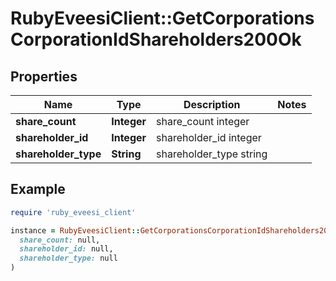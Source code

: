 # RubyEveesiClient::GetCorporationsCorporationIdShareholders200Ok

## Properties

| Name | Type | Description | Notes |
| ---- | ---- | ----------- | ----- |
| **share_count** | **Integer** | share_count integer |  |
| **shareholder_id** | **Integer** | shareholder_id integer |  |
| **shareholder_type** | **String** | shareholder_type string |  |

## Example

```ruby
require 'ruby_eveesi_client'

instance = RubyEveesiClient::GetCorporationsCorporationIdShareholders200Ok.new(
  share_count: null,
  shareholder_id: null,
  shareholder_type: null
)
```

